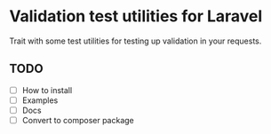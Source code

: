 # Validation test utilities for Laravel

Trait with some test utilities for testing up validation in your requests.

## TODO

- [ ] How to install
- [ ] Examples
- [ ] Docs
- [ ] Convert to composer package

